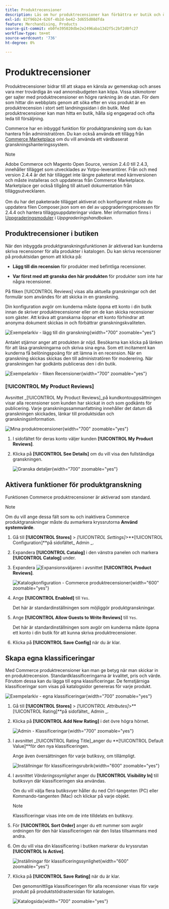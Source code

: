 ```yaml
---
title: Produktrecensioner
description: Läs om hur produktrecensioner kan förbättra er butik och öka er trovärdighet.
exl-id: 82f96b24-626f-4b2d-be42-3d655d08dfda
feature: Merchandising, Products
source-git-commit: eb0fe395020dbe2e2496aba13d2f5c2bf2d0fc27
workflow-type: tm+mt
source-wordcount: '736'
ht-degree: 0%

---
```


# Produktrecensioner

Produktrecensioner bidrar till att skapa en känsla av gemenskap och anses vara mer trovärdiga än vad annonsbudgeten kan köpa. Vissa sökmotorer ger sajter med produktrecensioner en högre rankning än de utan. För dem som hittar din webbplats genom att söka efter en viss produkt är en produktrecension i stort sett landningssidan i din butik. Med produktrecensioner kan man hitta en butik, hålla sig engagerad och ofta leda till försäljning.

Commerce har en inbyggd funktion för produktgranskning som du kan hantera från administratören. Du kan också använda ett tillägg från [Commerce Marketplace](../getting-started/commerce-marketplace.md) om du vill använda ett värdbaserat granskningshanteringssystem.

>[!NOTE]
>
>Adobe Commerce och Magento Open Source, version 2.4.0 till 2.4.3, innehåller tillägget som utvecklades av Yotpo-leverantörer. Från och med version 2.4.4 är det här tillägget inte längre paketerat med kärnversionen och måste installeras och uppdateras från Commerce Marketplace. Marketplace ger också tillgång till aktuell dokumentation från tilläggsutvecklaren.
><br><br>
>Om du har det paketerade tillägget aktiverat och konfigurerat måste du uppdatera filen Composer.json som en del av uppgraderingsprocessen för 2.4.4 och hantera tilläggsuppdateringar vidare. Mer information finns i [Uppgraderingsmoduler](https://experienceleague.adobe.com/docs/commerce-operations/upgrade-guide/modules/upgrade.html) i _Uppgraderingshandboken_.

## Produktrecensioner i butiken

När den inbyggda produktgranskningsfunktionen är aktiverad kan kunderna skriva recensioner för alla produkter i katalogen. Du kan skriva recensioner på produktsidan genom att klicka på:

- **Lägg till din recension** för produkter med befintliga recensioner.

- **Var först med att granska den här produkten** för produkter som inte har några recensioner.

På fliken [!UICONTROL Reviews] visas alla aktuella granskningar och det formulär som användes för att skicka in en granskning.

Din konfiguration avgör om kunderna måste öppna ett konto i din butik innan de skriver produktrecensioner eller om de kan skicka recensioner som gäster. Att kräva att granskarna öppnar ett konto förhindrar att anonyma dokument skickas in och förbättrar granskningskvaliteten.

![Exempelarkiv - lägg till din granskning](./assets/storefront-review-this-product.png){width="700" zoomable="yes"}

Antalet stjärnor anger att produkten är nöjd. Besökarna kan klicka på länken för att läsa granskningarna och skriva sina egna. Som ett incitament kan kunderna få belöningspoäng för att lämna in en recension. När en granskning skickas skickas den till administratören för moderering. När granskningen har godkänts publiceras den i din butik.

![Exempelarkiv - fliken Recensioner](./assets/storefront-reviews-tab.png){width="700" zoomable="yes"}

### [!UICONTROL My Product Reviews]

Avsnittet _[!UICONTROL My Product Reviews]_på kundkontouppsättningen visar alla recensioner som kunden har skickat in och som godkänts för publicering. Varje granskningssammanfattning innehåller det datum då granskningen skickades, länkar till produktsidan och granskningsinformation.

![Mina produktrecensioner](./assets/account-dashboard-my-product-reviews.png){width="700" zoomable="yes"}

1. I sidofältet för deras konto väljer kunden **[!UICONTROL My Product Reviews]**.

1. Klicka på **[!UICONTROL See Details]** om du vill visa den fullständiga granskningen.

   ![Granska detaljer](./assets/account-dashboard-my-product-reviews-details.png){width="700" zoomable="yes"}

## Aktivera funktioner för produktgranskning

Funktionen Commerce produktrecensioner är aktiverad som standard.

>[!NOTE]
>
>Om du vill ange dessa fält som `No` och inaktivera Commerce produktgranskningar måste du avmarkera kryssrutorna **Använd systemvärde**.

1. Gå till **[!UICONTROL Stores]** > _[!UICONTROL Settings]_>**[!UICONTROL Configuration]**på sidofältet_ Admin _.

1. Expandera **[!UICONTROL Catalog]** i den vänstra panelen och markera **[!UICONTROL Catalog]** under.

1. Expandera ![Expansionsväljaren](../assets/icon-display-expand.png) i avsnittet **[!UICONTROL Product Reviews]**.

   ![Katalogkonfiguration - Commerce produktrecensioner](../configuration-reference/catalog/assets/catalog-product-reviews.png){width="600" zoomable="yes"}

1. Ange **[!UICONTROL Enabled]** till `Yes`.

   Det här är standardinställningen som möjliggör produktgranskningar.

1. Ange **[!UICONTROL Allow Guests to Write Reviews]** till `Yes`.

   Det här är standardinställningen som avgör om kunderna måste öppna ett konto i din butik för att kunna skriva produktrecensioner.

1. Klicka på **[!UICONTROL Save Config]** när du är klar.

## Skapa egna klassificeringar

Med Commerce produktrecensioner kan man ge betyg när man skickar in en produktrecension. Standardklassificeringarna är kvalitet, pris och värde. Förutom dessa kan du lägga till egna klassificeringar. De femstjärniga klassificeringar som visas på katalogsidor genereras för varje produkt.

![Exempelarkiv - egna klassificeringar](./assets/attribute-custom-ratings-review.png){width="700" zoomable="yes"}

1. Gå till **[!UICONTROL Stores]** > _[!UICONTROL Attributes]_>**[!UICONTROL Rating]**på sidofältet_ Admin _.

1. Klicka på **[!UICONTROL Add New Rating]** i det övre högra hörnet.

   ![Admin - Klassificeringar](./assets/product-reviews-rating.png){width="700" zoomable="yes"}

1. I avsnittet _[!UICONTROL Rating Title]_anger du **[!UICONTROL Default Value]**för den nya klassificeringen.

   Ange även översättningen för varje butiksvy, om tillämpligt.

   ![Inställningar för klassificeringsrubrik](./assets/product-rating-title.png){width="600" zoomable="yes"}

1. I avsnittet _Värderingssynlighet_ anger du **[!UICONTROL Visibility In]** till butiksvyn där klassificeringen ska användas.

   Om du vill välja flera butiksvyer håller du ned Ctrl-tangenten (PC) eller Kommando-tangenten (Mac) och klickar på varje objekt.

   >[!NOTE]
   >
   >Klassificeringar visas inte om de inte tilldelats en butiksvy.

1. För **[!UICONTROL Sort Order]** anger du ett nummer som avgör ordningen för den här klassificeringen när den listas tillsammans med andra.

1. Om du vill visa din klassificering i butiken markerar du kryssrutan **[!UICONTROL Is Active]**.

   ![Inställningar för klassificeringssynlighet](./assets/product-rating-visibility.png){width="600" zoomable="yes"}

1. Klicka på **[!UICONTROL Save Rating]** när du är klar.

   Den genomsnittliga klassificeringen för alla recensioner visas för varje produkt på produktstödrastersidan för katalogen.

   ![Katalogsida](./assets/catalog-rating-page.png){width="700" zoomable="yes"}
